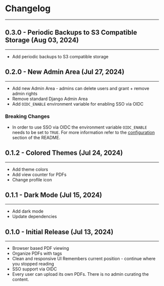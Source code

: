 # Changelog
<hr>

## 0.3.0 - Periodic Backups to S3 Compatible Storage (Aug 03, 2024)
<hr>

* Add periodic backups to S3 compatible storage

## 0.2.0 - New Admin Area (Jul 27, 2024)
<hr>

* Add new Admin Area - admins can delete users and grant + remove admin rights
* Remove standard Django Admin Area
* Add `OIDC_ENABLE` environment variable for enabling SSO via OIDC

### Breaking Changes

* In order to use SSO via OIDC the environment variable `OIDC_ENABLE` needs to be set to `TRUE`.
  For more information refer to the [configuration](https://codeberg.org/mrmn/PdfDing#configuration) section of the README.

## 0.1.2 - Colored Themes (Jul 24, 2024)
<hr>

* Add theme colors
* Add view counter for PDFs
* Change profile icon



## 0.1.1 - Dark Mode (Jul 15, 2024)
<hr>

* Add dark mode
* Update dependencies

## 0.1.0 - Initial Release (Jul 13, 2024)
<hr>

* Browser based PDF viewing
* Organize PDFs with tags
* Clean and responsive UI Remembers current position - continue where you stopped reading
* SSO support via OIDC
* Every user can upload its own PDFs. There is no admin curating the content.
